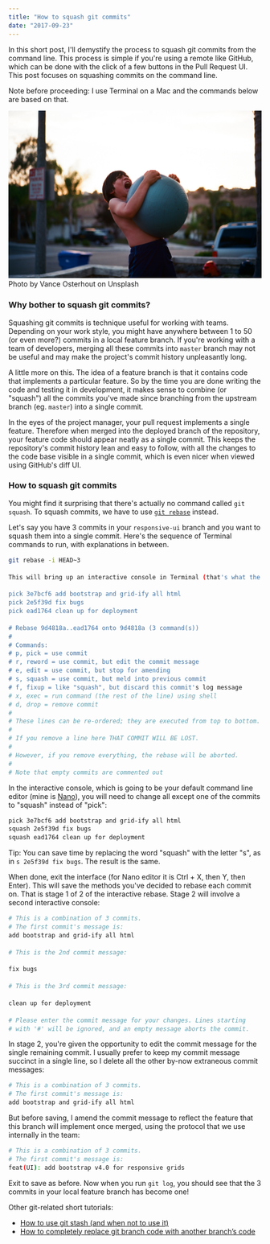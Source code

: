 ```yaml
---
title: "How to squash git commits"
date: "2017-09-23"
---
```


In this short post, I'll demystify the process to squash git commits from the command line. This process is simple if you're using a remote like GitHub, which can be done with the click of a few buttons in the Pull Request UI. This post focuses on squashing commits on the command line.

Note before proceeding: I use Terminal on a Mac and the commands below are based on that.

![shirtless boy hugging a ball trying to squash it](images/vance-osterhout-129608.jpg) Photo by Vance Osterhout on Unsplash

### Why bother to squash git commits?

Squashing git commits is technique useful for working with teams. Depending on your work style, you might have anywhere between 1 to 50 (or even more?) commits in a local feature branch. If you're working with a team of developers, merging all these commits into `master` branch may not be useful and may make the project's commit history unpleasantly long.

A little more on this. The idea of a feature branch is that it contains code that implements a particular feature. So by the time you are done writing the code and testing it in development, it makes sense to combine (or "squash") all the commits you've made since branching from the upstream branch (eg. `master`) into a single commit.

In the eyes of the project manager, your pull request implements a single feature. Therefore when merged into the deployed branch of the repository, your feature code should appear neatly as a single commit. This keeps the repository's commit history lean and easy to follow, with all the changes to the code base visible in a single commit, which is even nicer when viewed using GitHub's diff UI.

### How to squash git commits

You might find it surprising that there's actually no command called `git squash`. To squash commits, we have to use [`git rebase`](https://git-scm.com/docs/git-rebase) instead.

Let's say you have 3 commits in your `responsive-ui` branch and you want to squash them into a single commit. Here's the sequence of Terminal commands to run, with explanations in between.

```sh
git rebase -i HEAD~3

This will bring up an interactive console in Terminal (that's what the `-i` flag stands for):

pick 3e7bcf6 add bootstrap and grid-ify all html
pick 2e5f39d fix bugs
pick ead1764 clean up for deployment

# Rebase 9d4818a..ead1764 onto 9d4818a (3 command(s))
#
# Commands:
# p, pick = use commit
# r, reword = use commit, but edit the commit message
# e, edit = use commit, but stop for amending
# s, squash = use commit, but meld into previous commit
# f, fixup = like "squash", but discard this commit's log message
# x, exec = run command (the rest of the line) using shell
# d, drop = remove commit
#
# These lines can be re-ordered; they are executed from top to bottom.
#
# If you remove a line here THAT COMMIT WILL BE LOST.
#
# However, if you remove everything, the rebase will be aborted.
#
# Note that empty commits are commented out
```

In the interactive console, which is going to be your default command line editor (mine is [Nano](https://www.nano-editor.org/)), you will need to change all except one of the commits to "squash" instead of "pick":

```sh
pick 3e7bcf6 add bootstrap and grid-ify all html
squash 2e5f39d fix bugs
squash ead1764 clean up for deployment
```

Tip: You can save time by replacing the word "squash" with the letter "s", as in `s 2e5f39d fix bugs`. The result is the same.

When done, exit the interface (for Nano editor it is Ctrl + X, then Y, then Enter). This will save the methods you've decided to rebase each commit on. That is stage 1 of 2 of the interactive rebase. Stage 2 will involve a second interactive console:

```sh
# This is a combination of 3 commits.
# The first commit's message is:
add bootstrap and grid-ify all html

# This is the 2nd commit message:

fix bugs

# This is the 3rd commit message:

clean up for deployment

# Please enter the commit message for your changes. Lines starting
# with '#' will be ignored, and an empty message aborts the commit.
```

In stage 2, you're given the opportunity to edit the commit message for the single remaining commit. I usually prefer to keep my commit message succinct in a single line, so I delete all the other by-now extraneous commit messages:

```sh
# This is a combination of 3 commits.
# The first commit's message is:
add bootstrap and grid-ify all html
```

But before saving, I amend the commit message to reflect the feature that this branch will implement once merged, using the protocol that we use internally in the team:

```sh
# This is a combination of 3 commits.
# The first commit's message is:
feat(UI): add bootstrap v4.0 for responsive grids
```

Exit to save as before. Now when you run `git log`, you should see that the 3 commits in your local feature branch has become one!

Other git-related short tutorials:

- [How to use git stash (and when not to use it)](/2017-09-26-git-stash/)
- [How to completely replace git branch code with another branch’s code](/2017-09-30-replace-git-branch-code/)
